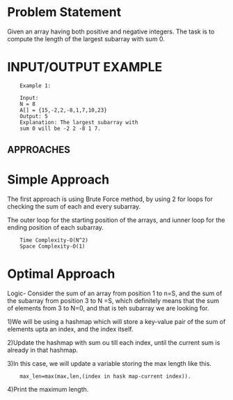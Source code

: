 # Problem Statement

Given an array having both positive and negative integers. The task is to compute the length of the largest subarray with sum 0.

# INPUT/OUTPUT EXAMPLE 

        Example 1:

        Input:
        N = 8
        A[] = {15,-2,2,-8,1,7,10,23}
        Output: 5
        Explanation: The largest subarray with
        sum 0 will be -2 2 -8 1 7.

## APPROACHES

# Simple Approach

The first approach is using Brute Force method, by using  2 for loops for checking the sum of each and every subarray.

The outer loop for the starting position of the arrays, and iunner loop for the ending position of each subarray.

        Time Complexity-O(N^2)
        Space Complexity-O(1)


# Optimal Approach

Logic-
Consider the sum of an array from position 1 to n=S, and the sum of the subarray from position 3 to N =S, which definitely means that the sum of elements from 3 to N=0, and that is teh subarray we are looking for.

1)We will be using a hashmap which will store a key-value pair of the sum of elements upta an index, and the index itself.

2)Update the hashmap with sum ou till each index, until the current sum is already in that hashmap.

3)In this case, we will update a variable storing the max length like this.

        max_len=max(max,len,(index in hask map-current index)).

4)Print the maximum length.

